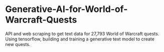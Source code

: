 # Generative-AI-for-World-of-Warcraft-Quests
API and web scraping to get text data for 27,793 World of Warcraft quests. Using tensorflow, building and training a generative text model to create new quests.
